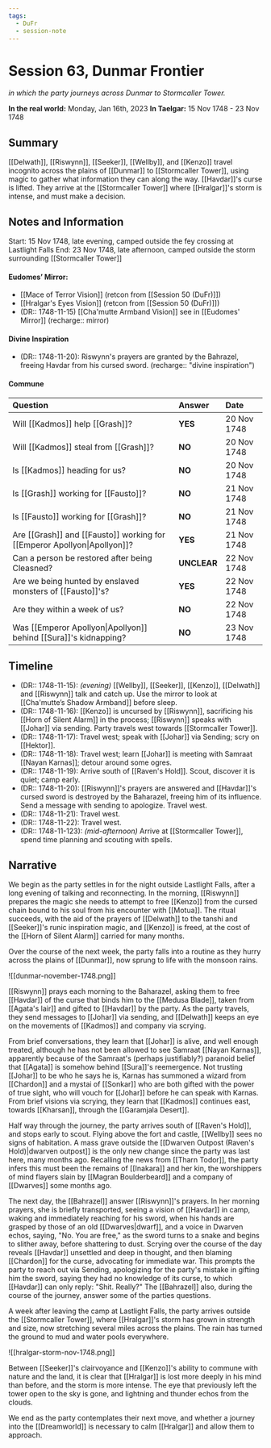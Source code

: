 ```yaml
---
tags:
  - DuFr
  - session-note
---
```

# Session 63, Dunmar Frontier
*in which the party journeys across Dunmar to Stormcaller Tower.*

**In the real world:** Monday, Jan 16th, 2023
**In Taelgar:** 15 Nov 1748 - 23 Nov 1748

## Summary

[[Delwath]], [[Riswynn]], [[Seeker]], [[Wellby]], and [[Kenzo]] travel incognito across the plains of [[Dunmar]] to [[Stormcaller Tower]], using magic to gather what information they can along the way. [[Havdar]]'s curse is lifted. They arrive at the [[Stormcaller Tower]] where [[Hralgar]]'s storm is intense, and must make a decision.

## Notes and Information

Start: 15 Nov 1748, late evening, camped outside the fey crossing at Lastlight Falls
End: 23 Nov 1748, late afternoon, camped outside the storm surrounding [[Stormcaller Tower]]

#### Eudomes’ Mirror:
- [[Mace of Terror Vision]] (retcon from [[Session 50 (DuFr)]])
- [[Hralgar's Eyes Vision]] (retcon from [[Session 50 (DuFr)]])
- (DR:: 1748-11-15) [[Cha'mutte Armband Vision]] see in [[Eudomes' Mirror]] (recharge:: mirror)

#### Divine Inspiration
- (DR:: 1748-11-20): Riswynn's prayers are granted by the Bahrazel, freeing Havdar from his cursed sword. (recharge:: "divine inspiration")
#### Commune
| Question                                                                 | Answer      | Date        |
| :------------------------------------------------------------------------ | :----------- | :----------- |
| Will [[Kadmos]] help [[Grash]]?                                          | **YES**     | 20 Nov 1748 |
| Will [[Kadmos]] steal from [[Grash]]?                                    | **NO**      | 20 Nov 1748 |
| Is [[Kadmos]] heading for us?                                            | **NO**      | 20 Nov 1748 |
| Is [[Grash]] working for [[Fausto]]?                                     | **NO**      | 21 Nov 1748 |
| Is [[Fausto]] working for [[Grash]]?                                     | **NO**      | 21 Nov 1748 |
| Are [[Grash]] and [[Fausto]] working for [[Emperor Apollyon\|Apollyon]]? | **YES**     | 21 Nov 1748 |
| Can a person be restored after being Cleasned?                           | **UNCLEAR** | 22 Nov 1748 |
| Are we being hunted by enslaved monsters of [[Fausto]]'s?                | **YES**     | 22 Nov 1748 |
| Are they within a week of us?                                            | **NO**      | 22 Nov 1748 |
| Was [[Emperor Apollyon\|Apollyon]] behind [[Sura]]'s kidnapping?          | **NO**      | 23 Nov 1748 |

## Timeline

- (DR:: 1748-11-15): *(evening)* [[Wellby]], [[Seeker]], [[Kenzo]], [[Delwath]] and [[Riswynn]] talk and catch up. Use the mirror to look at [[Cha'mutte’s Shadow Armband]] before sleep.
- (DR:: 1748-11-16): [[Kenzo]] is uncursed by [[Riswynn]], sacrificing his [[Horn of Silent Alarm]] in the process; [[Riswynn]] speaks with [[Johar]] via sending. Party travels west towards [[Stormcaller Tower]].
- (DR:: 1748-11-17): Travel west; speak with [[Johar]] via Sending; scry on [[Hektor]].
- (DR:: 1748-11-18): Travel west; learn [[Johar]] is meeting with Samraat [[Nayan Karnas]]; detour around some ogres.
- (DR:: 1748-11-19): Arrive south of [[Raven's Hold]]. Scout, discover it is quiet; camp early.
- (DR:: 1748-11-20):  [[Riswynn]]'s prayers are answered and [[Havdar]]'s cursed sword is destroyed by the Baharazel, freeing him of its influence. Send a message with sending to apologize. Travel west.
- (DR:: 1748-11-21): Travel west.
- (DR:: 1748-11-22): Travel west.
- (DR:: 1748-11-123): *(mid-afternoon)* Arrive at [[Stormcaller Tower]], spend time planning and scouting with spells. 
## Narrative

We begin as the party settles in for the night outside Lastlight Falls, after a long evening of talking and reconnecting. In the morning, [[Riswynn]] prepares the magic she needs to attempt to free [[Kenzo]] from the cursed chain bound to his soul from his encounter with [[Motua]]. The ritual succeeds, with the aid of the prayers of [[Delwath]] to the tanshi and [[Seeker]]'s runic inspiration magic, and [[Kenzo]] is freed, at the cost of the [[Horn of Silent Alarm]] carried for many months. 

Over the course of the next week, the party falls into a routine as they hurry across the plains of [[Dunmar]], now sprung to life with the monsoon rains.

![[dunmar-november-1748.png]]

[[Riswynn]] prays each morning to the Baharazel, asking them to free [[Havdar]] of the curse that binds him to the [[Medusa Blade]], taken from [[Agata's lair]] and gifted to [[Havdar]] by the party. As the party travels, they send messages to [[Johar]] via sending, and [[Delwath]] keeps an eye on the movements of [[Kadmos]] and company via scrying. 

From brief conversations, they learn that [[Johar]] is alive, and well enough treated, although he has not been allowed to see Samraat [[Nayan Karnas]], apparently because of the Samraat's (perhaps justifiably?) paranoid belief that [[Agata]] is somehow behind [[Sura]]'s reemergence. Not trusting [[Johar]] to be who he says he is, Karnas has summoned a wizard from [[Chardon]] and a mystai of [[Sonkar]] who are both gifted with the power of true sight, who will vouch for [[Johar]] before he can speak with Karnas. From brief visions via scrying, they learn that [[Kadmos]] continues east, towards [[Kharsan]], through the [[Garamjala Desert]].

Half way through the journey, the party arrives south of [[Raven's Hold]], and stops early to scout. Flying above the fort and castle, [[Wellby]] sees no signs of habitation. A mass grave outside the [[Dwarven Outpost (Raven's Hold)|dwarven outpost]] is the only new change since the party was last here, many months ago. Recalling the news from [[Tharn Todor]], the party infers this must been the remains of [[Inakara]] and her kin, the worshippers of mind flayers slain by [[Magran Boulderbeard]] and a company of [[Dwarves]] some months ago. 

The next day, the [[Bahrazel]] answer [[Riswynn]]'s prayers. In her morning prayers, she is briefly transported, seeing a vision of [[Havdar]] in camp, waking and immediately reaching for his sword, when his hands are grasped by those of an old [[Dwarves|dwarf]], and a voice in Dwarven echos, saying, "No. You are free," as the sword turns to a snake and begins to slither away, before shattering to dust. Scrying over the course of the day reveals [[Havdar]] unsettled and deep in thought, and then blaming [[Chardon]] for the curse, advocating for immediate war. This prompts the party to reach out via Sending, apologizing for the party's mistake in gifting him the sword, saying they had no knowledge of its curse, to which [[Havdar]] can only reply: "Shit. Really?" The [[Bahrazel]] also, during the course of the journey, answer some of the parties questions. 

A week after leaving the camp at Lastlight Falls, the party arrives outside the [[Stormcaller Tower]], where [[Hralgar]]'s storm has grown in strength and size, now stretching several miles across the plains. The rain has turned the ground to mud and water pools everywhere. 

![[hralgar-storm-nov-1748.png]]

Between [[Seeker]]'s clairvoyance and [[Kenzo]]'s ability to commune with nature and the land, it is clear that [[Hralgar]] is lost more deeply in his mind than before, and the storm is more intense. The eye that previously left the tower open to the sky is gone, and lightning and thunder echos from the clouds. 

We end as the party contemplates their next move, and whether a journey into the [[Dreamworld]] is necessary to calm [[Hralgar]] and allow them to approach.